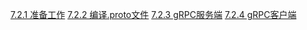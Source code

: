 [7.2.1 准备工作](7.2.1%E5%87%86%E5%A4%87%E5%B7%A5%E4%BD%9C.md)
[7.2.2 编译.proto文件](article.pb.go.md)
[7.2.3 gRPC服务端](7.2.2%E6%9C%8D%E5%8A%A1%E7%AB%AF.md)
[7.2.4 gRPC客户端](7.2.3%E5%AE%A2%E6%88%B7%E7%AB%AF.md)

